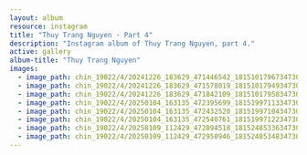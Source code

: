 ```yaml
---
layout: album
resource: instagram
title: "Thuy Trang Nguyen - Part 4"
description: "Instagram album of Thuy Trang Nguyen, part 4."
active: gallery
album-title: "Thuy Trang Nguyen"
images:
  - image_path: chin_19022/4/20241226_183629_471446542_18151017967347304_1212661555612943937_n.jpg
  - image_path: chin_19022/4/20241226_183629_471578019_18151017949347304_4545056074685154170_n.jpg
  - image_path: chin_19022/4/20241226_183629_471842109_18151017958347304_8804603026605245942_n.jpg
  - image_path: chin_19022/4/20250104_163135_472395699_18151997113347304_5104563121644731287_n.jpg
  - image_path: chin_19022/4/20250104_163135_472432520_18151997104347304_2364923596087276987_n.jpg
  - image_path: chin_19022/4/20250104_163135_472540761_18151997122347304_6832128925720360990_n.jpg
  - image_path: chin_19022/4/20250109_112429_472894518_18152485336347304_1988038956113986229_n.jpg
  - image_path: chin_19022/4/20250109_112429_472950946_18152485348347304_434585766544768285_n.jpg
---
```

